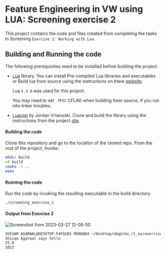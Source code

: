 # Feature Engineering in VW using LUA: Screening exercise 2

This project contains the code and files created from completing the tasks in Screening `Exercise 2: Working with Lua`.

## Building and Running the code

The following prerequisites need to be installed before building the project.

- [Lua](https://www.lua.org/) library. You can install Pre-compiled Lua libraries and executables or Build lua from source using the instructions on there [website](https://www.lua.org/start.html).

  Lua `5.3.6` was used for this project.

  You may need to set `-fPIC` CFLAG when building from source, if you run into linker troubles. 

- [Luacpp](https://github.com/jordanvrtanoski/luacpp) by Jordan Vrtanoski. Clone and build the library using the instructions from the project [site](https://github.com/jordanvrtanoski/luacpp).

#### Building the code

Clone this repository and go to the location of the cloned repo.
From the root of the project, invoke:

```sh
mkdir build
cd build
cmake -S ..
make
```

#### Running the code

Run the code by invoking the resulting executable in the build directory.

```sh
./screening_exercise_2
```

#### Output from Exercise 2

![Screenshot from 2023-03-27 12-08-50](https://user-images.githubusercontent.com/33056740/227925672-732a3204-d053-4a55-95b3-8e08848d168f.png)

```sh
SHIVAM AGARWAL@DESKTOP-F4FQ1B3 MINGW64 ~/Desktop/ebqd/ms_rl_os/exercise_2$ ./screening_exercise_2 
Shivam Agarwal says hello
25.0
2023
```
